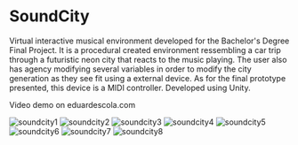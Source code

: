 # SoundCity

Virtual interactive musical environment developed for the Bachelor's Degree Final Project. It is a procedural created environment ressembling a car trip through a futuristic neon city that reacts to the music playing. The user also has agency modifying several variables in order to modify the city generation as they see fit using a external device. As for the final prototype presented, this device is a MIDI controller. Developed using Unity.

Video demo on eduardescola.com

![soundcity1](https://user-images.githubusercontent.com/48218009/193237966-ebc34e1b-bb0a-486c-905e-79fd5bca1e27.png)
![soundcity2](https://user-images.githubusercontent.com/48218009/193237969-ee9c4d1c-1a11-4188-8e88-e717f081baf8.png)
![soundcity3](https://user-images.githubusercontent.com/48218009/193237972-60726fc8-7538-4b39-b9e1-5b11b30b5ab6.png)
![soundcity4](https://user-images.githubusercontent.com/48218009/193237974-51920030-30e4-48c2-b324-d38f7c99f1dc.png)
![soundcity5](https://user-images.githubusercontent.com/48218009/193237977-de8373ab-13d9-475c-858c-da3941559c8b.png)
![soundcity6](https://user-images.githubusercontent.com/48218009/193237979-dd8ee9c2-f394-4354-8c85-c94c7c6ad4dd.png)
![soundcity7](https://user-images.githubusercontent.com/48218009/193237984-0af21495-a5c1-4016-9bda-bc6cd32e7770.png)
![soundcity8](https://user-images.githubusercontent.com/48218009/193237962-efc9cef7-a7db-4188-a15a-e3ffcc762557.png)
